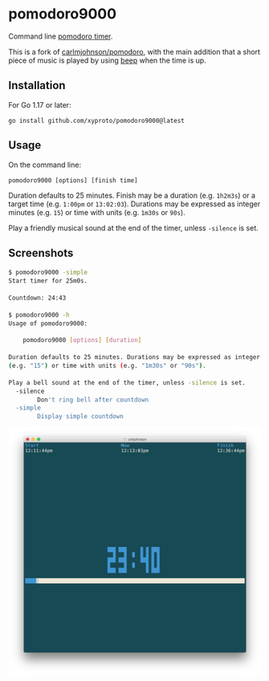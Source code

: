 # pomodoro9000

Command line [pomodoro timer](https://en.wikipedia.org/wiki/Pomodoro_Technique).

This is a fork of [carlmjohnson/pomodoro](https://github.com/carlmjohnson/pomodoro), with the main addition that a short piece of music is played by using [beep](https://github.com/dbatbold/beep) when the time is up.

## Installation

For Go 1.17 or later:

    go install github.com/xyproto/pomodoro9000@latest

## Usage

On the command line:

    pomodoro9000 [options] [finish time]

Duration defaults to 25 minutes. Finish may be a duration (e.g. `1h2m3s`)
or a target time (e.g. `1:00pm` or `13:02:03`). Durations may be expressed
as integer minutes (e.g. `15`) or time with units (e.g. `1m30s` or `90s`).

Play a friendly musical sound at the end of the timer, unless `-silence` is set.

## Screenshots

```bash
$ pomodoro9000 -simple
Start timer for 25m0s.

Countdown: 24:43

$ pomodoro9000 -h
Usage of pomodoro9000:

    pomodoro9000 [options] [duration]

Duration defaults to 25 minutes. Durations may be expressed as integer minutes
(e.g. "15") or time with units (e.g. "1m30s" or "90s").

Play a bell sound at the end of the timer, unless -silence is set.
  -silence
        Don't ring bell after countdown
  -simple
        Display simple countdown
```

![screenshot](img/screenshot.png)
